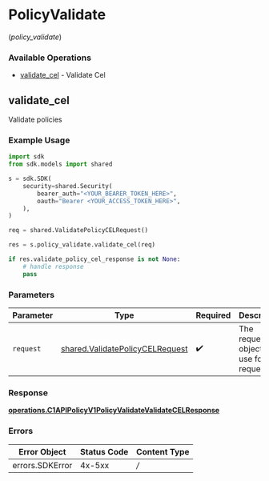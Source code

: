# PolicyValidate
(*policy_validate*)

### Available Operations

* [validate_cel](#validate_cel) - Validate Cel

## validate_cel

Validate policies

### Example Usage

```python
import sdk
from sdk.models import shared

s = sdk.SDK(
    security=shared.Security(
        bearer_auth="<YOUR_BEARER_TOKEN_HERE>",
        oauth="Bearer <YOUR_ACCESS_TOKEN_HERE>",
    ),
)

req = shared.ValidatePolicyCELRequest()

res = s.policy_validate.validate_cel(req)

if res.validate_policy_cel_response is not None:
    # handle response
    pass

```

### Parameters

| Parameter                                                                          | Type                                                                               | Required                                                                           | Description                                                                        |
| ---------------------------------------------------------------------------------- | ---------------------------------------------------------------------------------- | ---------------------------------------------------------------------------------- | ---------------------------------------------------------------------------------- |
| `request`                                                                          | [shared.ValidatePolicyCELRequest](../../models/shared/validatepolicycelrequest.md) | :heavy_check_mark:                                                                 | The request object to use for the request.                                         |


### Response

**[operations.C1APIPolicyV1PolicyValidateValidateCELResponse](../../models/operations/c1apipolicyv1policyvalidatevalidatecelresponse.md)**
### Errors

| Error Object    | Status Code     | Content Type    |
| --------------- | --------------- | --------------- |
| errors.SDKError | 4x-5xx          | */*             |
